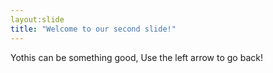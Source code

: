 ```yaml
---
layout:slide
title: "Welcome to our second slide!"
---
```

Yothis can be something good, 
Use the left arrow to go back!
